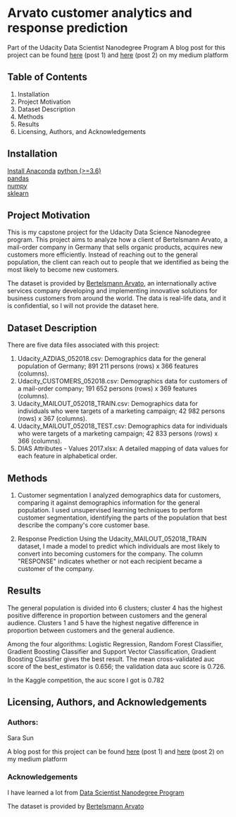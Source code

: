 # Arvato customer analytics and response prediction
 Part of the Udacity Data Scientist Nanodegree Program
 A blog post for this project can be found [here](https://sarasun97.medium.com/customer-analytics-and-response-prediction-for-arvato-part-2-b3646067585c) (post 1) and [here](https://sarasun97.medium.com/customer-analytics-and-response-prediction-for-arvato-part-2-b3646067585c) (post 2) on my medium platform
## Table of Contents
1. Installation
2. Project Motivation
3. Dataset Description
4. Methods
5. Results
6. Licensing, Authors, and Acknowledgements
## Installation
  [Install Anaconda](https://www.anaconda.com/products/individual#Downloads)
  [python (>=3.6)](https://www.python.org/downloads/)\
  [pandas](https://pandas.pydata.org/)\
  [numpy](https://numpy.org/)\
  [sklearn](https://sklearn.org/)

## Project Motivation
This is my capstone project for the Udacity Data Science Nanodegree program. This project aims to analyze how a client of Bertelsmann Arvato, a mail-order company in Germany that sells organic products, acquires new customers more efficiently. Instead of reaching out to the general population, the client can reach out to people that we identified as being the most likely to become new customers.

The dataset is provided by [Bertelsmann Arvato](https://www.bertelsmann.com/divisions/arvato), an internationally active services company developing and implementing innovative solutions for business customers from around the world.  The data is real-life data, and it is confidential, so I will not provide the dataset here.

## Dataset Description
There are five data files associated with this project:

1. Udacity_AZDIAS_052018.csv: Demographics data for the general population of Germany; 891 211 persons (rows) x 366 features (columns).
2. Udacity_CUSTOMERS_052018.csv: Demographics data for customers of a mail-order company; 191 652 persons (rows) x 369 features (columns).
3. Udacity_MAILOUT_052018_TRAIN.csv: Demographics data for individuals who were targets of a marketing campaign; 42 982 persons (rows) x 367 (columns).
4. Udacity_MAILOUT_052018_TEST.csv: Demographics data for individuals who were targets of a marketing campaign; 42 833 persons (rows) x 366 (columns).
5. DIAS Attributes - Values 2017.xlsx: A detailed mapping of data values for each feature in alphabetical order.

## Methods
1. Customer segmentation
I analyzed demographics data for customers, comparing it against demographics information for the general population. I used unsupervised learning techniques to perform customer segmentation, identifying the parts of the population that best describe the company's core customer base. 

2. Response Prediction
Using the Udacity_MAILOUT_052018_TRAIN dataset, I made a model to predict which individuals are most likely to convert into becoming customers for the company. The column "RESPONSE" indicates whether or not each recipient became a customer of the company. 

## Results
The general population is divided into 6 clusters; cluster 4 has the highest positive difference in proportion between customers and the general audience. Clusters 1 and 5 have the highest negative difference in proportion between customers and the general audience.

Among the four algorithms: Logistic Regression, Random Forest Classifier, Gradient Boosting Classifier and 
Support Vector Classification, Gradient Boosting Classifier gives the best result. The mean cross-validated auc score of the best_estimator is 0.656; the validation data auc score is 0.726.

In the Kaggle competition, the auc score I got is 0.782

## Licensing, Authors, and Acknowledgements
### Authors: 
Sara Sun

A blog post for this project can be found [here](https://sarasun97.medium.com/customer-analytics-and-response-prediction-for-arvato-part-2-b3646067585c) (post 1) and [here](https://sarasun97.medium.com/customer-analytics-and-response-prediction-for-arvato-part-2-b3646067585c) (post 2) on my medium platform
### Acknowledgements
I have learned a lot from [Data Scientist Nanodegree Program](https://classroom.udacity.com)

The dataset is provided by [Bertelsmann Arvato](https://www.bertelsmann.com/divisions/arvato)

